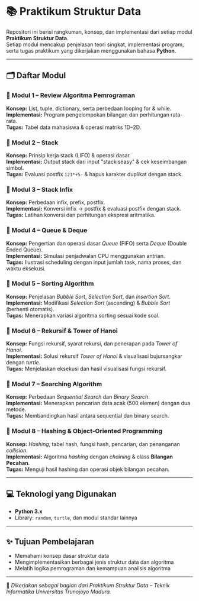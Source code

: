 # 📚 Praktikum Struktur Data

Repositori ini berisi rangkuman, konsep, dan implementasi dari setiap modul **Praktikum Struktur Data**.  
Setiap modul mencakup penjelasan teori singkat, implementasi program, serta tugas praktikum yang dikerjakan menggunakan bahasa **Python**.

---

## 🗂️ Daftar Modul

### 🧩 Modul 1 – Review Algoritma Pemrograman
**Konsep:** List, tuple, dictionary, serta perbedaan looping for & while.  
**Implementasi:** Program pengelompokan bilangan dan perhitungan rata-rata.  
**Tugas:** Tabel data mahasiswa & operasi matriks 1D–2D.

### 🧩 Modul 2 – Stack
**Konsep:** Prinsip kerja stack (LIFO) & operasi dasar.  
**Implementasi:** Output stack dari input "stackiseasy" & cek keseimbangan simbol.  
**Tugas:** Evaluasi postfix `123*+5-` & hapus karakter duplikat dengan stack.

### 🧩 Modul 3 – Stack Infix
**Konsep:** Perbedaan infix, prefix, postfix.  
**Implementasi:** Konversi infix → postfix & evaluasi postfix dengan stack.  
**Tugas:** Latihan konversi dan perhitungan ekspresi aritmatika.

### 🧩 Modul 4 – Queue & Deque
**Konsep:** Pengertian dan operasi dasar *Queue* (FIFO) serta *Deque* (Double Ended Queue).  
**Implementasi:** Simulasi penjadwalan CPU menggunakan antrian.  
**Tugas:** Ilustrasi scheduling dengan input jumlah task, nama proses, dan waktu eksekusi.

### 🧩 Modul 5 – Sorting Algorithm
**Konsep:** Penjelasan *Bubble Sort*, *Selection Sort*, dan *Insertion Sort*.  
**Implementasi:** Modifikasi *Selection Sort* (ascending) & *Bubble Sort* (berhenti otomatis).  
**Tugas:** Menerapkan variasi algoritma sorting sesuai kode soal.

### 🧩 Modul 6 – Rekursif & Tower of Hanoi
**Konsep:** Fungsi rekursif, syarat rekursi, dan penerapan pada *Tower of Hanoi*.  
**Implementasi:** Solusi rekursif *Tower of Hanoi* & visualisasi bujursangkar dengan *turtle*.  
**Tugas:** Menjelaskan eksekusi dan hasil visualisasi fungsi rekursif.

### 🧩 Modul 7 – Searching Algorithm
**Konsep:** Perbedaan *Sequential Search* dan *Binary Search*.  
**Implementasi:** Menerapkan pencarian data acak (500 elemen) dengan dua metode.  
**Tugas:** Membandingkan hasil antara sequential dan binary search.

### 🧩 Modul 8 – Hashing & Object-Oriented Programming
**Konsep:** *Hashing*, tabel hash, fungsi hash, pencarian, dan penanganan *collision*.  
**Implementasi:** Algoritma *hashing* dengan *chaining* & class **Bilangan Pecahan**.  
**Tugas:** Menguji hasil hashing dan operasi objek bilangan pecahan.

---

## 💻 Teknologi yang Digunakan
- **Python 3.x**  
- Library: `random`, `turtle`, dan modul standar lainnya  

---

## ✨ Tujuan Pembelajaran
- Memahami konsep dasar struktur data  
- Mengimplementasikan berbagai jenis struktur data dan algoritma  
- Melatih logika pemrograman dan kemampuan analisis algoritma  

---

📌 *Dikerjakan sebagai bagian dari Praktikum Struktur Data – Teknik Informatika Universitas Trunojoyo Madura.*
